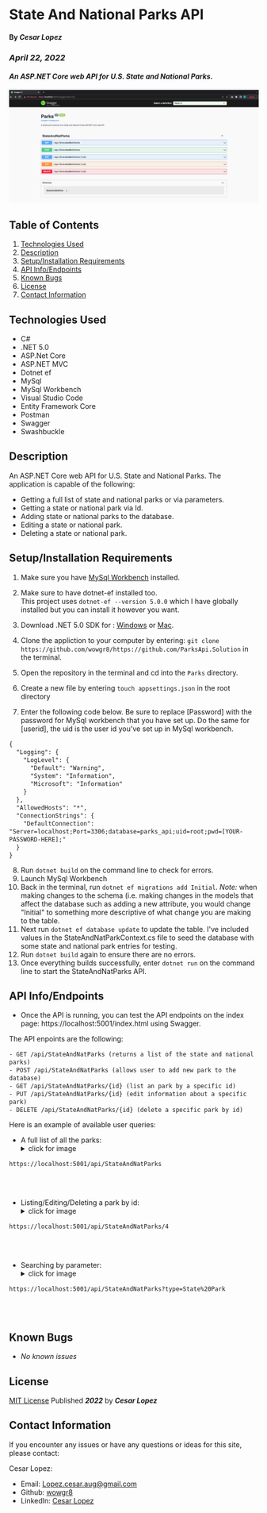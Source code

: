 # State And National Parks API

#### By _**Cesar Lopez**_

### _April 22, 2022_

#### _An ASP.NET Core web API for U.S. State and National Parks._

![](https://github.com/wowgr8/gifsV2/blob/main/parks-api/parks_api-swagger.jpg)

## Table of Contents

1. [Technologies Used](#technologies)
2. [Description](#description)
3. [Setup/Installation Requirements](#setup)
4. [API Info/Endpoints](#api)
4. [Known Bugs](#bugs)
5. [License](#license)
6. [Contact Information](#contact)

## Technologies Used <a id="technologies"></a>

* C#
* .NET 5.0
* ASP.Net Core
* ASP.NET MVC
* Dotnet ef
* MySql
* MySql Workbench
* Visual Studio Code
* Entity Framework Core
* Postman
* Swagger
* Swashbuckle


## Description <a id="descripton"></a>

An ASP.NET Core web API for U.S. State and National Parks. The application is capable of the following:
* Getting a full list of state and national parks or via parameters.
* Getting a state or national park via Id.
* Adding state or national parks to the database.
* Editing a state or national park.
* Deleting a state or national park.

## Setup/Installation Requirements <a id="setup"></a>

1. Make sure you have [MySql Workbench](https://www.mysql.com/products/workbench/) installed.
2. Make sure to have dotnet-ef installed too.<br>
This project uses <code>dotnet-ef --version 5.0.0</code> which I have globally installed but you can install it however you want. 
3. Download .NET 5.0 SDK for : <a href="https://dotnet.microsoft.com/download/dotnet/thank-you/sdk-5.0.102-windows-x64-installer" target="_blank">Windows</a> or <a href="https://dotnet.microsoft.com/download/dotnet/thank-you/sdk-5.0.100-macos-x64-installer" target="_blank">Mac</a>.

4. Clone the appliction to your computer by entering: ```git clone https://github.com/wowgr8/https://github.com/ParksApi.Solution``` in the terminal.
5. Open the repository in the terminal and cd into the ```Parks``` directory.
6. Create a new file by entering `touch appsettings.json`  in the root directory
7. Enter the following code below. Be sure to replace [Password] with the password for MySql workbench that you have set up. Do the same for [userid], the uid is the user id you've set up in MySql workbench.
```
{
  "Logging": {
    "LogLevel": {
      "Default": "Warning",
      "System": "Information",
      "Microsoft": "Information"
    }
  },
  "AllowedHosts": "*",
  "ConnectionStrings": {
    "DefaultConnection": "Server=localhost;Port=3306;database=parks_api;uid=root;pwd=[YOUR-PASSWORD-HERE];"
  }
}
```
8. Run ```dotnet build``` on the command line to check for errors.
9. Launch MySql Workbench 
10. Back in the terminal, run ```dotnet ef migrations add Initial```. <em>Note:</em> when making changes to the schema (i.e. making changes in the models that affect the database such as adding a new attribute, you would change "Initial" to something more descriptive of what change you are making to the table.
11. Next run ```dotnet ef database update``` to update the table. I've included values in the StateAndNatParkContext.cs file to seed the database with some state and national park entries for testing.
12. Run ```dotnet build``` again to ensure there are no errors.
13. Once everything builds successfully, enter ```dotnet run``` on the command line to start the StateAndNatParks API.

## API Info/Endpoints <a id="api"></a>
* Once the API is running, you can test the API endpoints on the index page: https://localhost:5001/index.html using Swagger.

The API enpoints are the following:
```
- GET /api/StateAndNatParks (returns a list of the state and national parks)
- POST /api/StateAndNatParks (allows user to add new park to the database)
- GET /api/StateAndNatParks/{id} (list an park by a specific id)
- PUT /api/StateAndNatParks/{id} (edit information about a specific park)
- DELETE /api/StateAndNatParks/{id} (delete a specific park by id)
```

Here is an example of available user queries:

* A full list of all the parks: <details><summary>click for image</summary>![](https://github.com/wowgr8/gifsV2/blob/main/parks-api/parks_api-full.jpg) </details>
```
https://localhost:5001/api/StateAndNatParks
```
<br />&nbsp;<br />



* Listing/Editing/Deleting a park by id:<details><summary>click for image</summary>![](https://github.com/wowgr8/gifsV2/blob/main/parks-api/parks_api-id.jpg) </details>

```
https://localhost:5001/api/StateAndNatParks/4
```
<br />&nbsp;<br />



* Searching by parameter: <details><summary>click for image</summary>![](https://github.com/wowgr8/gifsV2/blob/main/parks-api/parks_api-parameter.jpg) </details>

```
https://localhost:5001/api/StateAndNatParks?type=State%20Park
```
<br />&nbsp;<br />



## Known Bugs <a id="bugs"></a>

* _No known issues_

## License <a id="license"></a>

[MIT License](https://opensource.org/licenses/MIT) Published _**2022**_ by _**Cesar Lopez**_

## Contact Information <a id="contact"></a>

If you encounter any issues or have any questions or ideas for this site, please contact:

Cesar Lopez:
* Email: [Lopez.cesar.aug@gmail.com](mailto:lopez.cesar.aug@gmail.com)
* Github: [wowgr8](https://github.com/wowgr8)
* LinkedIn: [Cesar Lopez](https://www.linkedin.com/in/cesar-aug-lopez)